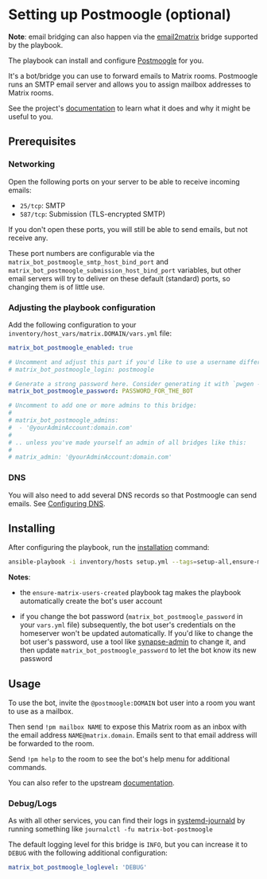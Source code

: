 # Setting up Postmoogle (optional)

**Note**: email bridging can also happen via the [email2matrix](configuring-playbook-email2matrix.md) bridge supported by the playbook.

The playbook can install and configure [Postmoogle](https://github.com/etkecc/postmoogle) for you.

It's a bot/bridge you can use to forward emails to Matrix rooms.
Postmoogle runs an SMTP email server and allows you to assign mailbox addresses to Matrix rooms.

See the project's [documentation](https://github.com/etkecc/postmoogle) to learn what it does and why it might be useful to you.

## Prerequisites

### Networking

Open the following ports on your server to be able to receive incoming emails:

  - `25/tcp`: SMTP
  - `587/tcp`: Submission (TLS-encrypted SMTP)

If you don't open these ports, you will still be able to send emails, but not receive any.

These port numbers are configurable via the `matrix_bot_postmoogle_smtp_host_bind_port` and `matrix_bot_postmoogle_submission_host_bind_port` variables, but other email servers will try to deliver on these default (standard) ports, so changing them is of little use.


### Adjusting the playbook configuration

Add the following configuration to your `inventory/host_vars/matrix.DOMAIN/vars.yml` file:

```yaml
matrix_bot_postmoogle_enabled: true

# Uncomment and adjust this part if you'd like to use a username different than the default
# matrix_bot_postmoogle_login: postmoogle

# Generate a strong password here. Consider generating it with `pwgen -s 64 1`
matrix_bot_postmoogle_password: PASSWORD_FOR_THE_BOT

# Uncomment to add one or more admins to this bridge:
#
# matrix_bot_postmoogle_admins:
#  - '@yourAdminAccount:domain.com'
#
# .. unless you've made yourself an admin of all bridges like this:
#
# matrix_admin: '@yourAdminAccount:domain.com'
```

### DNS

You will also need to add several DNS records so that Postmoogle can send emails.
See [Configuring DNS](configuring-dns.md).


## Installing

After configuring the playbook, run the [installation](installing.md) command:

```sh
ansible-playbook -i inventory/hosts setup.yml --tags=setup-all,ensure-matrix-users-created,start
```

**Notes**:

- the `ensure-matrix-users-created` playbook tag makes the playbook automatically create the bot's user account

- if you change the bot password (`matrix_bot_postmoogle_password` in your `vars.yml` file) subsequently, the bot user's credentials on the homeserver won't be updated automatically. If you'd like to change the bot user's password, use a tool like [synapse-admin](configuring-playbook-synapse-admin.md) to change it, and then update `matrix_bot_postmoogle_password` to let the bot know its new password


## Usage

To use the bot, invite the `@postmoogle:DOMAIN` bot user into a room you want to use as a mailbox.

Then send `!pm mailbox NAME` to expose this Matrix room as an inbox with the email address `NAME@matrix.domain`. Emails sent to that email address will be forwarded to the room.

Send `!pm help` to the room to see the bot's help menu for additional commands.

You can also refer to the upstream [documentation](https://github.com/etkecc/postmoogle).

### Debug/Logs

As with all other services, you can find their logs in [systemd-journald](https://www.freedesktop.org/software/systemd/man/systemd-journald.service.html) by running something like `journalctl -fu matrix-bot-postmoogle`

The default logging level for this bridge is `INFO`, but you can increase it to `DEBUG` with the following additional configuration:

```yaml
matrix_bot_postmoogle_loglevel: 'DEBUG'
```
